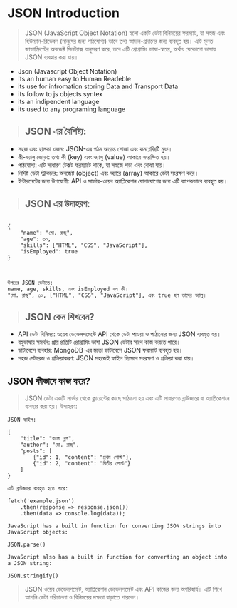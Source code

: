 # JSON Introduction 

> JSON (JavaScript Object Notation) হলো একটি ডেটা বিনিময়ের ফরম্যাট, যা সহজ এবং হিউম্যান-রিডেবল (মানুষের জন্য পাঠযোগ্য) ভাবে তথ্য আদান-প্রদানের জন্য ব্যবহৃত হয়। এটি মূলত জাভাস্ক্রিপ্টের অবজেক্ট সিনট্যাক্স অনুসরণ করে, তবে এটি প্রোগ্রামিং ভাষা-স্বতন্ত্র, অর্থাৎ যেকোনো ভাষায় JSON ব্যবহার করা যায়।


- Json (Javascript Object Notation)
- Its an human easy to Human Readeble 
- its use for infromation storing Data and Transport Data
- its follow to js objects syntex 
-  its an indipendent language 
- its used to any programing language 



> ## JSON এর বৈশিষ্ট্য:
* সহজ এবং হালকা ওজন: JSON-এর গঠন অত্যন্ত সোজা এবং কমপ্লেক্সিটি মুক্ত।
* কী-ভ্যালু জোড়া: তথ্য কী (key) এবং ভ্যালু (value) আকারে সংরক্ষিত হয়।
* পাঠযোগ্য: এটি সাধারণ টেক্সট ফরম্যাটে থাকে, যা সহজে পড়া এবং বোঝা যায়।
* নির্দিষ্ট ডেটা স্ট্রাকচার: অবজেক্ট (object) এবং অ্যারে (array) আকারে ডেটা সংরক্ষণ করে।
* ইন্টারনেটের জন্য উপযোগী: API ও সার্ভার-ওয়েব অ্যাপ্লিকেশন যোগাযোগের জন্য এটি ব্যাপকভাবে ব্যবহৃত হয়।

>## JSON এর উদাহরণ:
```

{
    "name": "মো. রাজু",
    "age": ৩০,
    "skills": ["HTML", "CSS", "JavaScript"],
    "isEmployed": true
}



উপরের JSON ডেটাতে:
name, age, skills, এবং isEmployed হল কী।
"মো. রাজু", ৩০, ["HTML", "CSS", "JavaScript"], এবং true হল তাদের ভ্যালু।

```

> ## JSON কেন শিখবেন?
- API ডেটা বিনিময়: ওয়েব ডেভেলপমেন্টে API থেকে ডেটা পাওয়া ও পাঠানোর জন্য JSON ব্যবহৃত হয়।
- বহুভাষায় সমর্থন: প্রায় প্রতিটি প্রোগ্রামিং ভাষা JSON ডেটার সাথে কাজ করতে পারে।
- ডাটাবেসে ব্যবহার: MongoDB-এর মতো ডাটাবেসে JSON ফরম্যাট ব্যবহৃত হয়।
- সহজ স্টোরেজ ও প্রক্রিয়াকরণ: JSON সহজেই ফাইল হিসেবে সংরক্ষণ ও প্রক্রিয়া করা যায়।


## JSON কীভাবে কাজ করে?
>JSON ডেটা একটি সার্ভার থেকে ক্লায়েন্টের কাছে পাঠানো হয় এবং এটি সাধারণত ব্রাউজারে বা অ্যাপ্লিকেশনে ব্যবহার করা হয়। উদাহরণ:


```
JSON ফাইল: 

{
    "title": "বাংলা ব্লগ",
    "author": "মো. রাজু",
    "posts": [
        {"id": 1, "content": "প্রথম পোস্ট"},
        {"id": 2, "content": "দ্বিতীয় পোস্ট"}
    ]
}

```

```
এটি ব্রাউজারে ব্যবহৃত হতে পারে:

fetch('example.json')
    .then(response => response.json())
    .then(data => console.log(data));

```
```
JavaScript has a built in function for converting JSON strings into JavaScript objects:

JSON.parse()

JavaScript also has a built in function for converting an object into a JSON string:

JSON.stringify()

```


> JSON ওয়েব ডেভেলপমেন্ট, অ্যাপ্লিকেশন ডেভেলপমেন্ট এবং API কাজের জন্য অপরিহার্য। এটি শিখে আপনি ডেটা পরিচালনা ও বিনিময়ের দক্ষতা বাড়াতে পারবেন।

